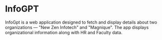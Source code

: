 # InfoGPT
 InfoGpt is a web application designed to fetch and display details about two organizations —  "New Zen Infotech" and "Magnique". The app displays organizational information along with  HR and Faculty data.
